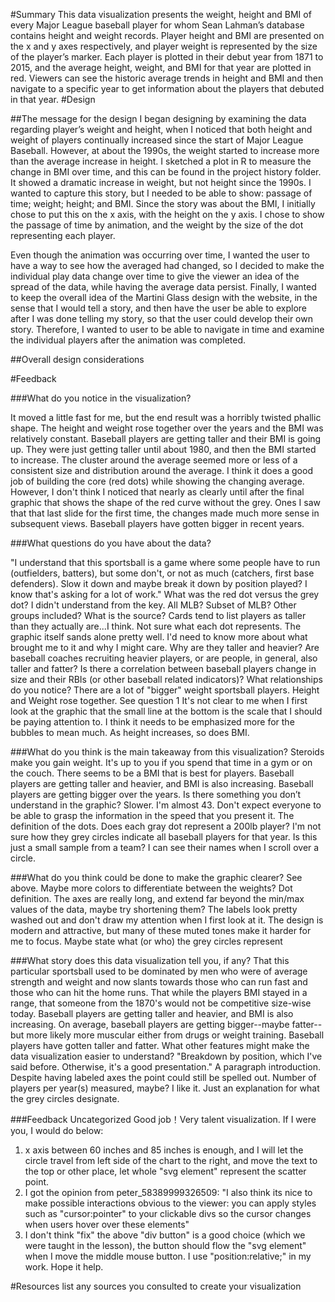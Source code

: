 #Summary
This data visualization presents the weight, height and BMI of every Major League baseball player for whom Sean Lahman’s database contains height and weight records.   Player height and BMI are presented on the x and y axes respectively, and player weight is represented by the size of the player’s marker. Each player is plotted in their debut year from 1871 to 2015, and the average height, weight, and BMI for that year are plotted in red.  Viewers can see the historic average trends in height and BMI and then navigate to a specific year to get information about the players that debuted in that year.
#Design

##The message for the design
I began designing by examining the data regarding player’s weight and height, when I noticed that both height and weight of players continually increased since the start of Major League Baseball.  However, at about the 1990s, the weight started to increase more than the average increase in height.  I sketched a plot in R to measure the change in BMI over time, and this can be found in the project history folder.  It showed a dramatic increase in weight, but not height since the 1990s.  I wanted to capture this story, but I needed to be able to show: passage of time; weight; height; and BMI.  Since the story was about the BMI, I initially chose to put this on the x axis, with the height on the y axis.  I chose to show the passage of time by animation, and the weight by the size of the dot representing each player.

Even though the animation was occurring over time, I wanted the user to have a way to see how the averaged had changed, so I decided to make the individual play data change over time to give the viewer an idea of the spread of the data, while having the average data persist. 
Finally, I wanted to keep the overall idea of the Martini Glass design with the website, in the sense that I would tell a story, and then have the user be able to explore after I was done telling my story, so that the user could develop their own story.  Therefore, I wanted to user to be able to navigate in time and examine the individual players after the animation was completed.

##Overall design considerations

#Feedback

###What do you notice in the visualization?

It moved a little fast for me, but the end result was a horribly twisted phallic shape.
The height and weight rose together over the years and the BMI was relatively constant.
Baseball players are getting taller and their BMI is going up.  They were just getting taller until about 1980, and then the BMI started to increase.  The cluster around the average seemed more or less of a consistent size and distribution around the average.
I think it does a good job of building the core (red dots) while showing the changing average.  However, I don't think I noticed that nearly as clearly until after the final graphic that shows the shape of the red curve without the grey.  Ones I saw that that last slide for the first time, the changes made much more sense in subsequent views.
Baseball players have gotten bigger in recent years.

###What questions do you have about the data?

"I understand that this sportsball is a game where some people have to run (outfielders, batters), but some don't, or not as much (catchers, first base defenders). 
Slow it down and maybe break it down by position played? I know that's asking for a lot of work."
What was the red dot versus the grey dot? I didn't understand from the key.
All MLB?  Subset of MLB?  Other groups included?  What is the source?  Cards tend to list players as taller than they actually are...I think.  Not sure what each dot represents.
The graphic itself sands alone pretty well.  I'd need to know more about what brought me to it and why I might care. 
Why are they taller and heavier? Are baseball coaches recruiting heavier players, or are people, in general, also taller and fatter? Is there a correlation between baseball players change in size and their RBIs (or other baseball related indicators)?
What relationships do you notice?
There are a lot of "bigger" weight sportsball players.
Height and Weight rose together.
See question 1
It's not clear to me when I first look at the graphic that the small line at the bottom is the scale that I should be paying attention to.  I think it needs to be emphasized more for the bubbles to mean much.
As height increases, so does BMI.


###What do you think is the main takeaway from this visualization?
Steroids make you gain weight. It's up to you if you spend that time in a gym or on the couch.
There seems to be a BMI that is best for players.
Baseball players are getting taller and heavier, and BMI is also increasing.
Baseball players are getting bigger over the years.
Is there something you don’t understand in the graphic?
Slower. I'm almost 43. Don't expect everyone to be able to grasp the information in the speed that you present it.
The definition of the dots.
Does each gray dot represent a 200lb player?
I'm not sure how they grey circles indicate all baseball players for that year. Is this just a small sample from a team? I can see their names when I scroll over a circle.


###What do you think could be done to make the graphic clearer?
See above. Maybe more colors to differentiate between the weights?
Dot definition.
The axes are really long, and extend far beyond the min/max values of the data, maybe try shortening them?
The labels look pretty washed out and don't draw my attention when I first look at it.  The design is modern and attractive, but many of these muted tones make it harder for me to focus.
Maybe state what (or who) the grey circles represent

###What story does this data visualization tell you, if any?
That this particular sportsball used to be dominated by men who were of average strength and weight and now slants towards those who can run fast and those who can hit the home runs.
That while the players BMI stayed in a range, that someone from the 1870's would not be competitive size-wise today.
Baseball players are getting taller and heavier, and BMI is also increasing.
On average, baseball players are getting bigger--maybe fatter--but more likely more muscular either from drugs or weight training.
Baseball players have gotten taller and fatter.
What other features might make the data visualization easier to understand?
"Breakdown by position, which I've said before.
Otherwise, it's a good presentation."
A paragraph introduction. Despite having labeled axes the point could still be spelled out.
Number of players per year(s) measured, maybe?
I like it.
Just an explanation for what the grey circles designate.

###Feedback Uncategorized
Good job！Very talent visualization.
If I were you, I would do below:
1) x axis between 60 inches and 85 inches is enough, and I will let the circle travel from left side of the chart to the right, and move the text to the top or other place, let whole "svg element" represent the scatter point.
2) I got the opinion from peter_58389999326509:
"I also think its nice to make possible interactions obvious to the viewer: you can apply styles such as "cursor:pointer" to your clickable divs so the cursor changes when users hover over these elements"
3) I don't think "fix" the above "div button" is a good choice (which we were taught in the lesson), the button should flow the "svg element" when I move the middle mouse button. I use "position:relative;" in my work.
Hope it help.



#Resources
list any sources you consulted to create your visualization